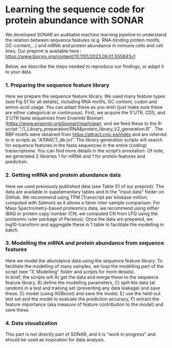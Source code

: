 # Learning the sequence code for protein abundance with SONAR 

We developed SONAR an auditable machine learning pipeline to understand the relation between sequence features (e.g. RNA-binding protein motifs, GC-content,...) and mRNA and protein abundance in immune cells and cell lines. 
Our preprint is available here : https://www.biorxiv.org/content/10.1101/2023.09.01.555843v1

Below, we describe the steps needed to reproduce our findings, or adapt it to your data. 



### 1. Preparing the sequence feature library
Here we prepare the sequence feature library. We used many feature types (see Fig S1 for all details), including RNA motifs, GC content, codon and amino-acid usage. You can adapt these as you wish (just make sure these are either categorical or continuous). 
First, we acquire the 5'UTR, CDS, and 3'UTR fasta sequences from Ensembl Biomart (https://www.ensembl.org/biomart/martview), and we feed these to the R-script     “./1_Library_preparation/RNA&protein_library_V2_generation.R” . 
The RBP motifs were obtained from https://attract.cnic.es/index and are referred to in scripts as "ATtRACT_db.txt”. 
The library generation scripts will search for sequence features in the fasta sequences in the entire (coding) transcriptome. You can find more details in the script’s annotation. Of note, we generated 2 libraries 1 for mRNA and 1 for protein features and prediction. 


### 2. Getting mRNA and protein abundance data 
Here we used previously published data (see Table S1 of our preprint). The data are available in supplementary tables and in the "input data" folder on GitHub. We recommend using TPM (Transcript per kilobase million; computed with Salmon) as it allows a fairer inter-sample comparison. For Mass Spectrometry-based proteomics data, we recommend using either iBAQ or protein copy number (CN; we computed CN from LFQ using the proteomic ruler package of Perseus). 
Once the data are prepared, we log10-transform and aggregate these in 1 table to facilitate the modelling in batch.


### 3. Modelling the mRNA and protein abundance from sequence features
Here we model the abundance data using the sequence feature library. To facilitate the modelling of many samples, we loop the modelling part of the script (see “3. Modelling” folder and scripts for more details). 	
In brief, the scripts will A) get the data and merge these to the sequence feature library, B) define the modelling parameters, C) split the data (at random) in a test and training set (preventing any data leakage) and save these, D) model (using XGBoost) and save the model, E) use the held-out test set and the model to evaluate the prediction accuracy, F) extract the feature importance (aka measure of feature contribution to the model) and save these. 


### 4. Data visualization 
This part is not directly part of SONAR, and it is “work in progress” and should be used as inspiration for data analysis. 
